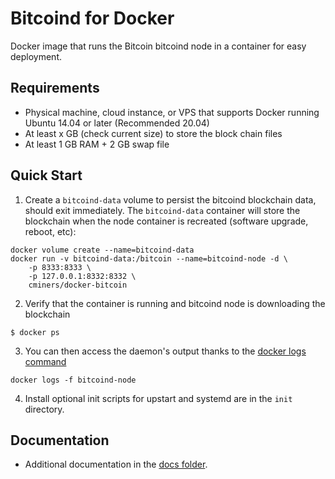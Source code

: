 Bitcoind for Docker
===================

Docker image that runs the Bitcoin bitcoind node in a container for easy deployment.

Requirements
------------

* Physical machine, cloud instance, or VPS that supports Docker running Ubuntu 14.04 or later (Recommended 20.04)
* At least x GB (check current size) to store the block chain files
* At least 1 GB RAM + 2 GB swap file

Quick Start
-----------

1. Create a `bitcoind-data` volume to persist the bitcoind blockchain data, should exit immediately.  The `bitcoind-data` container will store the blockchain when the node container is recreated (software upgrade, reboot, etc):

```
docker volume create --name=bitcoind-data
docker run -v bitcoind-data:/bitcoin --name=bitcoind-node -d \
    -p 8333:8333 \
    -p 127.0.0.1:8332:8332 \
    cminers/docker-bitcoin
```

2. Verify that the container is running and bitcoind node is downloading the blockchain

```
$ docker ps
```

3. You can then access the daemon's output thanks to the [docker logs command]( https://docs.docker.com/reference/commandline/cli/#logs)

```
docker logs -f bitcoind-node
```

4. Install optional init scripts for upstart and systemd are in the `init` directory.


Documentation
-------------

* Additional documentation in the [docs folder](docs).
